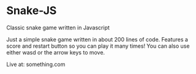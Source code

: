 # Snake-JS
Classic snake game written in Javascript

Just a simple snake game written in about 200 lines of code. Features a score and restart button so you can play it many times!
You can also use either wasd or the arrow keys to move.

Live at: something.com
